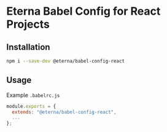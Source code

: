 # Eterna Babel Config for React Projects

## Installation

```bash
npm i --save-dev @eterna/babel-config-react
```

## Usage

Example `.babelrc.js`

```javascript
module.exports = {
  extends: "@eterna/babel-config-react",
  ...
};
```
